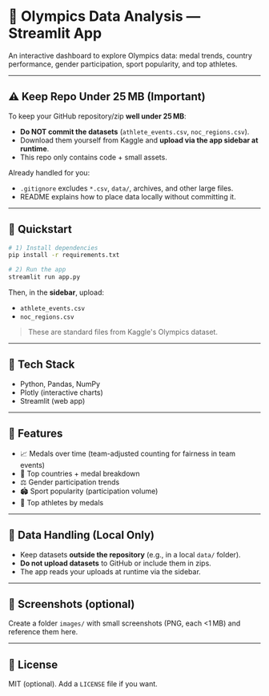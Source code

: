 # 🏅 Olympics Data Analysis — Streamlit App

An interactive dashboard to explore Olympics data: medal trends, country performance, gender participation, sport popularity, and top athletes.

---

## ⚠️ Keep Repo Under 25 MB (Important)

To keep your GitHub repository/zip **well under 25 MB**:

- **Do NOT commit the datasets** (`athlete_events.csv`, `noc_regions.csv`).  
- Download them yourself from Kaggle and **upload via the app sidebar at runtime**.
- This repo only contains code + small assets.

Already handled for you:
- `.gitignore` excludes `*.csv`, `data/`, archives, and other large files.
- README explains how to place data locally without committing it.

---

## 🚀 Quickstart

```bash
# 1) Install dependencies
pip install -r requirements.txt

# 2) Run the app
streamlit run app.py
```

Then, in the **sidebar**, upload:
- `athlete_events.csv`
- `noc_regions.csv`

> These are standard files from Kaggle's Olympics dataset.

---

## 🧰 Tech Stack
- Python, Pandas, NumPy
- Plotly (interactive charts)
- Streamlit (web app)

---

## 🧭 Features
- 📈 Medals over time (team-adjusted counting for fairness in team events)
- 🥇 Top countries + medal breakdown
- ⚖️ Gender participation trends
- 🏟️ Sport popularity (participation volume)
- 👤 Top athletes by medals

---

## 📁 Data Handling (Local Only)
- Keep datasets **outside the repository** (e.g., in a local `data/` folder).
- **Do not upload datasets** to GitHub or include them in zips.
- The app reads your uploads at runtime via the sidebar.

---

## 📸 Screenshots (optional)
Create a folder `images/` with small screenshots (PNG, each <1 MB) and reference them here.

---

## 📝 License
MIT (optional). Add a `LICENSE` file if you want.
